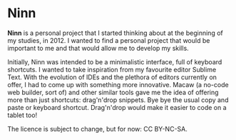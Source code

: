 # Ninn
**Ninn** is a personal project that I started thinking about at the beginning of my studies, in 2012. I wanted to find a personal project that would be important to me and that would allow me to develop my skills. 

Initially, Ninn was intended to be a minimalistic interface, full of keyboard shortcuts. I wanted to take inspiration from my favourite editor Sublime Text. With the evolution of IDEs and the plethora of editors currently on offer, I had to come up with something more innovative. Macaw (a no-code web builder, sort of) and other similar tools gave me the idea of offering more than just shortcuts: drag'n'drop snippets. Bye bye the usual copy and paste or keyboard shortcut. Drag'n'drop would make it easier to code on a tablet too!

The licence is subject to change, but for now: CC BY-NC-SA.
